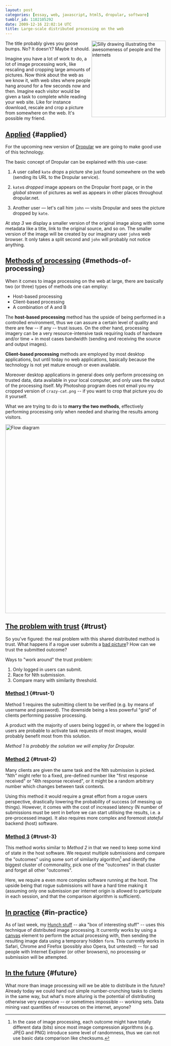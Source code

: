```yaml
---
layout: post
categories: [essay, web, javascript, html5, dropular, software]
tumblr_id: 1102105292
date: 2009-12-16 22:02:14 UTC
title: Large-scale distributed processing on the web
---
```


<img src="http://farm3.static.flickr.com/2539/4190869543_28ea74d5bd_m.jpg" width="233" height="240" alt="Silly drawing illustrating the awesomeness of people and the internets" align="right"> The title probably gives you goose bumps. No? It doesn't? Maybe it should.

Imagine you have a lot of work to do, a lot of image processing work, like rescaling and cropping large amounts of pictures. Now think about the web as we know it, with web sites where people hang around for a few seconds now and then. Imagine each visitor would be given a task to complete while reading your web site. Like for instance download, rescale and crop a picture from somewhere on the web. It's possible my friend.

## [Applied](#applied) {#applied}

For the upcoming new version of [Dropular](http://dropular.net/) we are going to make good use of this technology.

The basic concept of Dropular can be explained with this use-case:

1. A user called `kate` *drops* a picture she just found somewhere on the web (sending its URL to the Dropular service).

2. `kate`s *dropped* image appears on the Dropular front page, or in the *global stream* of pictures as well as appears in other places throughout dropular.net.

3. Another user — let's call him `john` — visits Dropular and sees the picture dropped by `kate`.

At *step 3* we display a smaller version of the original image along with some metadata like a title, link to the original source, and so on. The smaller version of the image will be created by our imaginary user `john`s web browser. It only takes a split second and `john` will probably not notice anything.

## [Methods of processing](#methods-of-processing) {#methods-of-processing}

When it comes to image processing on the web at large, there are basically two (or three) types of methods one can employ:

- Host-based processing
- Client-based processing
- A combination of A and B

The **host-based processing** method has the upside of being performed in a controlled environment, thus we can assure a certain level of quality and there are few -- if any -- trust issues. On the other hand, processing imagery can be a very resource-intensive task requiring loads of hardware and/or time + in most cases bandwidth (sending and receiving the source and output images).

**Client-based processing** methods are employed by most desktop applications, but until today no web applications, basically because the technology is not yet mature enough or even available.

Moreover desktop applications in general does only perform processing on trusted data, data available in your local computer, and only uses the output of the processing itself. My Photoshop program does not email you my cropped version of `crazy-cat.png` -- if you want to crop that picture you do it yourself.

What we are trying to do is to **marry the two methods**, effectively performing processing only when needed and sharing the results among visitors.

[<img src="http://farm3.static.flickr.com/2672/4190761739_a481949c00_o.png" width="600" height="593" alt="Flow diagram">](http://hunch.se/stuff/distributed-image-processing-web.pdf)

## [The problem with trust](#trust) {#trust}

So you've figured: the real problem with this shared distributed method is trust. What happens if a rogue user submits a [bad picture](http://images.google.com/images?q=nasty)? How can we trust the submitted outcome?

Ways to "work around" the trust problem:

1. Only logged in users can submit.
2. Race for Nth submission.
3. Compare many with similarity threshold.

### [Method 1](#trust-1) {#trust-1}

Method 1 requires the submitting client to be verified (e.g. by means of username and password). The downside being a less powerful "grid" of clients performing passive processing.

A product with the majority of users being logged in, or where the logged in users are probable to activate task requests of most images, would probably benefit most from this solution.

*Method 1 is probably the solution we will employ for Dropular.*

### [Method 2](#trust-2) {#trust-2}

Many clients are given the same task and the Nth submission is picked. "Nth" might refer to a fixed, pre-defined number like "first response received" or "4th response received", or it might be a random arbitrary number which changes between task contexts. 

Using this method it would require a great effort from a rogue users perspective, drastically lowering the probability of success (of messing up things). However, it comes with the cost of increased latency (N number of submissions must be sent in before we can start utilising the results, i.e. a pre-processed image). It also requires more complex and foremost *stateful* backend (host) software.

### [Method 3](#trust-3) {#trust-3}

This method works similar to *Method 2* in that we need to keep some kind of state in the host software. We request multiple submissions and compare the "outcomes" using some sort of similarity algorithm[^1] and identify the biggest cluster of commonality, pick one of the "outcomes" in that cluster and forget all other "outcomes".

Here, we require a even more complex software running at the host. The upside being that rogue submissions will have a hard time making it (assuming only one submission per internet origin is allowed to participate in each session, and that the comparison algorithm is sufficient).

## [In practice](#in-practice) {#in-practice}

As of last week, my [Hunch stuff](http://hunch.se/stuff/) -- aka "box of interesting stuff" -- uses this technique of distributed image processing. It currently works by using a [canvas](http://www.whatwg.org/specs/web-apps/current-work/multipage/the-canvas-element.html) element to perform the actual processing with, then sending the resulting image data using a temporary hidden `form`. This currently works in Safari, Chrome and Firefox (possibly also Opera, but untested) -- for sad people with Internet Explorer (or other browsers), no processing or submission will be attempted.

## [In the future](#future) {#future}

What more than image processing will we be able to distribute in the future? Already today we could hand out simple number-crunching tasks to clients in the same way, but what's more alluring is the potential of distributing otherwise very expensive -- or sometimes impossible -- working sets. Data mining vast quantities of resources on the internet, anyone?



[^1]: In the case of image processing, each outcome might have totally different data (bits) since most image compression algorithms (e.g. JPEG and PNG) introduce some level of randomness, thus we can not use basic data comparison like checksums.
